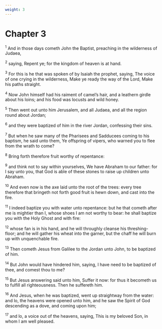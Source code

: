 ```yaml
---
weight: 3
---
```


# Chapter 3

<sup>1</sup> And in those days cometh John the Baptist, preaching in the wilderness of Judaea, 

<sup>2</sup> saying, Repent ye; for the kingdom of heaven is at hand. 

<sup>3</sup> For this is he that was spoken of by Isaiah the prophet, saying, The voice of one crying in the wilderness, Make ye ready the way of the Lord, Make his paths straight. 

<sup>4</sup> Now John himself had his raiment of camel’s hair, and a leathern girdle about his loins; and his food was locusts and wild honey. 

<sup>5</sup> Then went out unto him Jerusalem, and all Judaea, and all the region round about Jordan; 

<sup>6</sup> and they were baptized of him in the river Jordan, confessing their sins. 

<sup>7</sup> But when he saw many of the Pharisees and Sadducees coming to his baptism, he said unto them, Ye offspring of vipers, who warned you to flee from the wrath to come? 

<sup>8</sup> Bring forth therefore fruit worthy of repentance: 

<sup>9</sup> and think not to say within yourselves, We have Abraham to our father: for I say unto you, that God is able of these stones to raise up children unto Abraham. 

<sup>10</sup> And even now is the axe laid unto the root of the trees: every tree therefore that bringeth not forth good fruit is hewn down, and cast into the fire. 

<sup>11</sup> I indeed baptize you with water unto repentance: but he that cometh after me is mightier than I, whose shoes I am not worthy to bear: he shall baptize you with the Holy Ghost and with fire: 

<sup>12</sup> whose fan is in his hand, and he will throughly cleanse his threshing-floor; and he will gather his wheat into the garner, but the chaff he will burn up with unquenchable fire. 

<sup>13</sup> Then cometh Jesus from Galilee to the Jordan unto John, to be baptized of him. 

<sup>14</sup> But John would have hindered him, saying, I have need to be baptized of thee, and comest thou to me? 

<sup>15</sup> But Jesus answering said unto him, Suffer it now: for thus it becometh us to fulfill all righteousness. Then he suffereth him. 

<sup>16</sup> And Jesus, when he was baptized, went up straightway from the water: and lo, the heavens were opened unto him, and he saw the Spirit of God descending as a dove, and coming upon him; 

<sup>17</sup> and lo, a voice out of the heavens, saying, This is my beloved Son, in whom I am well pleased. 


